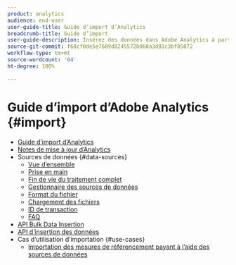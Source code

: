 ```yaml
---
product: analytics
audience: end-user
user-guide-title: Guide dʼimport d’Analytics
breadcrumb-title: Guide d’import
user-guide-description: Insérez des données dans Adobe Analytics à partir des sources externes, en bloc ou en temps réel.
source-git-commit: f68cf0de5e7689d8245572b060a3d81c3bf85072
workflow-type: tm+mt
source-wordcount: '64'
ht-degree: 100%

---
```



# Guide d’import d’Adobe Analytics {#import}

+ [Guide dʼimport d’Analytics](home.md)
+ [Notes de mise à jour d’Analytics](https://experienceleague.adobe.com/docs/analytics/release-notes/latest.html?lang=fr)
+ Sources de données {#data-sources}
   + [Vue d’ensemble](data-sources/overview.md)
   + [Prise en main](data-sources/getting-started.md)
   + [Fin de vie du traitement complet](data-sources/full-processing-eol.md)
   + [Gestionnaire des sources de données](data-sources/manage.md)
   + [Format du fichier](data-sources/file-format.md)
   + [Chargement des fichiers](data-sources/file-upload.md)
   + [ID de transaction](data-sources/transactionid.md)
   + [FAQ](data-sources/faq.md)
+ [API Bulk Data Insertion](bulk-data-insertion-api/bulk-data-insert.md)
+ [API dʼinsertion des données](c-data-insertion-api/c-data-insertion-api.md)
+ Cas dʼutilisation dʼimportation {#use-cases}
   + [Importation des mesures de référencement payant à lʼaide des sources de données](use-cases/paid-search-metrics.md)
